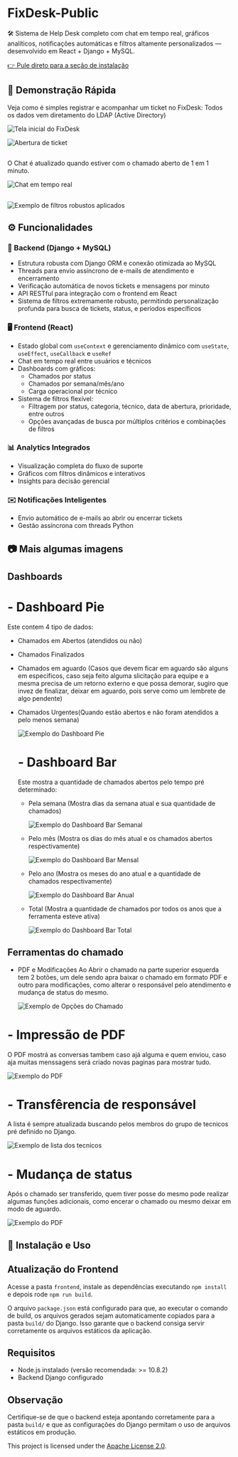 # FixDesk-Public

🛠️ Sistema de Help Desk completo com chat em tempo real, gráficos analíticos, notificações automáticas e filtros altamente personalizados — desenvolvido em React + Django + MySQL.

[👉 Pule direto para a seção de instalação](#-instalação-e-uso)

## 🎥 Demonstração Rápida

Veja como é simples registrar e acompanhar um ticket no FixDesk:
Todos os dados vem diretamento do LDAP (Active Directory)

![Tela inicial do FixDesk](./files_readme/home_page.jpg)

![Abertura de ticket](./files_readme/open_ticket.gif)

##

O Chat é atualizado quando estiver com o chamado aberto de 1 em 1 minuto.

![Chat em tempo real](./files_readme/send_recive_message.gif)

##

![Exemplo de filtros robustos aplicados](./files_readme/filter.gif)

## ⚙️ Funcionalidades

### 🔧 Backend (Django + MySQL)

- Estrutura robusta com Django ORM e conexão otimizada ao MySQL
- Threads para envio assíncrono de e-mails de atendimento e encerramento
- Verificação automática de novos tickets e mensagens por minuto
- API RESTful para integração com o frontend em React
- Sistema de filtros extremamente robusto, permitindo personalização profunda para busca de tickets, status, e períodos específicos

### 🖥️ Frontend (React)

- Estado global com `useContext` e gerenciamento dinâmico com `useState`, `useEffect`, `useCallback` e `useRef`
- Chat em tempo real entre usuários e técnicos
- Dashboards com gráficos:
  - Chamados por status
  - Chamados por semana/mês/ano
  - Carga operacional por técnico
- Sistema de filtros flexível:
  - Filtragem por status, categoria, técnico, data de abertura, prioridade, entre outros
  - Opções avançadas de busca por múltiplos critérios e combinações de filtros

### 📊 Analytics Integrados

- Visualização completa do fluxo de suporte
- Gráficos com filtros dinâmicos e interativos
- Insights para decisão gerencial

### ✉️ Notificações Inteligentes

- Envio automático de e-mails ao abrir ou encerrar tickets
- Gestão assíncrona com threads Python

##

## 📷 Mais algumas imagens

## Dashboards

# - Dashboard Pie

Este contem 4 tipo de dados:

- Chamados em Abertos (atendidos ou não)
- Chamados Finalizados
- Chamados em aguardo (Casos que devem ficar em aguardo são alguns em especificos, caso seja feito alguma slicitação para equipe e a mesma precisa de um retorno externo e que possa demorar, sugiro que invez de finalizar, deixar em aguardo, pois serve como um lembrete de algo pendente)
- Chamados Urgentes(Quando estão abertos e não foram atendidos a pelo menos semana)

  ![Exemplo do Dashboard Pie](./files_readme/dashboard_pie.jpg)

  # - Dashboard Bar

  Este mostra a quantidade de chamados abertos pelo tempo pré determinado:

  - Pela semana (Mostra dias da semana atual e sua quantidade de chamados)

    ![Exemplo do Dashboard Bar Semanal](./files_readme/dashboard_bar_week.jpg)

  - Pelo mês (Mostra os dias do mês atual e os chamados abertos respectivamente)

    ![Exemplo do Dashboard Bar Mensal](./files_readme/dashboard_bar_month.jpg)

  - Pelo ano (Mostra os meses do ano atual e a quantidade de chamados respectivamente)

    ![Exemplo do Dashboard Bar Anual](./files_readme/dashboard_bar_year.jpg)

  - Total (Mostra a quantidade de chamados por todos os anos que a ferramenta esteve ativa)

    ![Exemplo do Dashboard Bar Total](./files_readme/dashboard_bar_all.jpg)

## Ferramentas do chamado

- PDF e Modificações
  Ao Abrir o chamado na parte superior esquerda tem 2 botões, um dele sendo apra baixar o chamado em formato PDF e outro para modificações, como alterar o responsável pelo atendimento e mudança de status do mesmo.

  ![Exemplo de Opções do Chamado](./files_readme/ticket_pdf.jpg)

# - Impressão de PDF

O PDF mostrá as conversas tambem caso ajá alguma e quem enviou, caso aja muitas menssagens será criado novas paginas para mostrar tudo.

![Exemplo do PDF](./files_readme/pdf_example.jpg)

# - Transfêrencia de responsável

A lista é sempre atualizada buscando pelos membros do grupo de tecnicos pré definido no Django.

![Exemplo de lista dos tecnicos](./files_readme/tech's.jpg)

# - Mudança de status

Após o chamado ser transferido, quem tiver posse do mesmo pode realizar algumas funções adicionais, como encerar o chamado ou mesmo deixar em modo de aguardo.

![Exemplo do PDF](./files_readme/status.jpg)

## 🚀 Instalação e Uso

## Atualização do Frontend

Acesse a pasta `frontend`, instale as dependências executando `npm install` e depois rode `npm run build`.

O arquivo `package.json` está configurado para que, ao executar o comando de build, os arquivos gerados sejam automaticamente copiados para a pasta `build/` do Django. Isso garante que o backend consiga servir corretamente os arquivos estáticos da aplicação.

## Requisitos

- Node.js instalado (versão recomendada: >= 10.8.2)
- Backend Django configurado

## Observação

Certifique-se de que o backend esteja apontando corretamente para a pasta `build/` e que as configurações do Django permitam o uso de arquivos estáticos em produção.

This project is licensed under the [Apache License 2.0](LICENSE).
